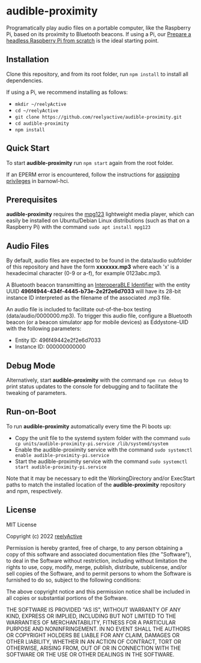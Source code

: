 audible-proximity
=================

Programatically play audio files on a portable computer, like the Raspberry Pi, based on its proximity to Bluetooth beacons.  If using a Pi, our [Prepare a headless Raspberry Pi from scratch](https://reelyactive.github.io/diy/pi-prep/) is the ideal starting point. 


Installation
------------

Clone this repository, and from its root folder, run `npm install` to install all dependencies.

If using a Pi, we recommend installing as follows:
- `mkdir ~/reelyActive`
- `cd ~/reelyActive`
- `git clone https://github.com/reelyactive/audible-proximity.git`
- `cd audible-proximity`
- `npm install`


Quick Start
-----------

To start __audible-proximity__ run `npm start` again from the root folder.

If an EPERM error is encountered, follow the instructions for [assigning privileges](https://github.com/reelyactive/barnowl-hci/#assigning-privileges) in barnowl-hci.


Prerequisites
-------------

__audible-proximity__ requires the [mpg123](https://www.mpg123.de/) lightweight media player, which can easily be installed on Ubuntu/Debian Linux distributions (such as that on a Raspberry Pi) with the command `sudo apt install mpg123`


Audio Files
-----------

By default, audio files are expected to be found in the data/audio subfolder of this repository and have the form __xxxxxxx.mp3__ where each 'x' is a hexadecimal character (0-9 or a-f), for example 0123abc.mp3.

A Bluetooth beacon transmitting an [InteroperaBLE Identifier](https://reelyactive.github.io/interoperable-identifier/) with the entity UUID __496f4944-434f-4445-b73e-2e2f2e6d7033__ will have its 28-bit instance ID interpreted as the filename of the associated .mp3 file.

An audio file is included to facilitate out-of-the-box testing (data/audio/0000000.mp3).  To trigger this audio file, configure a Bluetooth beacon (or a beacon simulator app for mobile devices) as Eddystone-UID with the following parameters:
- Entity ID: 496f49442e2f2e6d7033
- Instance ID: 000000000000


Debug Mode
----------

Alternatively, start __audible-proximity__ with the command `npm run debug` to print status updates to the console for debugging and to facilitate the tweaking of parameters.


Run-on-Boot
-----------

To run __audible-proximity__ automatically every time the Pi boots up:
- Copy the unit file to the systemd system folder with the command `sudo cp units/audible-proximity-pi.service /lib/systemd/system`
- Enable the audible-proximity service with the command `sudo systemctl enable audible-proximity-pi.service`
- Start the audible-proximity service with the command `sudo systemctl start audible-proximity-pi.service`

Note that it may be necessary to edit the WorkingDirectory and/or ExecStart paths to match the installed location of the __audible-proximity__ repository and npm, respectively.


License
-------

MIT License

Copyright (c) 2022 [reelyActive](https://www.reelyactive.com)

Permission is hereby granted, free of charge, to any person obtaining a copy of this software and associated documentation files (the "Software"), to deal in the Software without restriction, including without limitation the rights to use, copy, modify, merge, publish, distribute, sublicense, and/or sell copies of the Software, and to permit persons to whom the Software is furnished to do so, subject to the following conditions:

The above copyright notice and this permission notice shall be included in all copies or substantial portions of the Software.

THE SOFTWARE IS PROVIDED "AS IS", WITHOUT WARRANTY OF ANY KIND, EXPRESS OR 
IMPLIED, INCLUDING BUT NOT LIMITED TO THE WARRANTIES OF MERCHANTABILITY, 
FITNESS FOR A PARTICULAR PURPOSE AND NONINFRINGEMENT. IN NO EVENT SHALL THE 
AUTHORS OR COPYRIGHT HOLDERS BE LIABLE FOR ANY CLAIM, DAMAGES OR OTHER 
LIABILITY, WHETHER IN AN ACTION OF CONTRACT, TORT OR OTHERWISE, ARISING FROM, 
OUT OF OR IN CONNECTION WITH THE SOFTWARE OR THE USE OR OTHER DEALINGS IN 
THE SOFTWARE.
